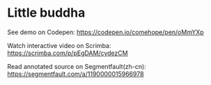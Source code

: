 # Little buddha

See demo on Codepen: https://codepen.io/comehope/pen/oMmYXp

Watch interactive video on Scrimba: https://scrimba.com/p/pEgDAM/cydezCM

Read annotated source on Segmentfault(zh-cn): https://segmentfault.com/a/1190000015966978